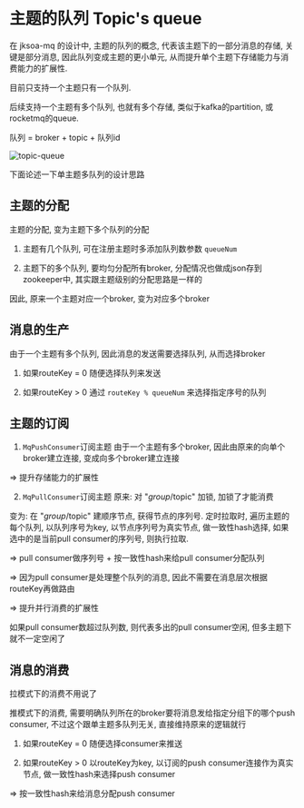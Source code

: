 # 主题的队列 Topic's queue

在 jksoa-mq 的设计中, 主题的队列的概念, 代表该主题下的一部分消息的存储, 关键是部分消息, 因此队列变成主题的更小单元, 从而提升单个主题下存储能力与消费能力的扩展性.

目前只支持一个主题只有一个队列.

后续支持一个主题有多个队列, 也就有多个存储, 类似于kafka的partition, 或rocketmq的queue.

队列 = broker + topic + 队列id

![topic-queue](img/topic-queue.png)

下面论述一下单主题多队列的设计思路

## 主题的分配

主题的分配, 变为主题下多个队列的分配

1. 主题有几个队列, 可在注册主题时多添加队列数参数 `queueNum`

2. 主题下的多个队列, 要均匀分配所有broker, 分配情况也做成json存到zookeeper中, 其实跟主题级别的分配思路是一样的

因此, 原来一个主题对应一个broker, 变为对应多个broker

## 消息的生产

由于一个主题有多个队列, 因此消息的发送需要选择队列, 从而选择broker

1. 如果routeKey = 0
随便选择队列来发送

2. 如果routeKey > 0
通过 `routeKey % queueNum` 来选择指定序号的队列


## 主题的订阅

1. `MqPushConsumer`订阅主题
由于一个主题有多个broker, 因此由原来的向单个broker建立连接, 变成向多个broker建立连接

=> 提升存储能力的扩展性

2. `MqPullConsumer`订阅主题
原来: 对 "$group/$topic" 加锁, 加锁了才能消费

变为: 在 "$group/$topic" 建顺序节点, 获得节点的序列号. 定时拉取时, 遍历主题的每个队列, 以队列序号为key, 以节点序列号为真实节点, 做一致性hash选择, 如果选中的是当前pull consumer的序列号, 则执行拉取.

=> pull consumer做序列号 + 按一致性hash来给pull consumer分配队列

=> 因为pull consumer是处理整个队列的消息, 因此不需要在消息层次根据routeKey再做路由

=> 提升并行消费的扩展性

如果pull consumer数超过队列数, 则代表多出的pull consumer空闲, 但多主题下就不一定空闲了

## 消息的消费

拉模式下的消费不用说了

推模式下的消费, 需要明确队列所在的broker要将消息发给指定分组下的哪个push consumer, 不过这个跟单主题多队列无关, 直接维持原来的逻辑就行

1. 如果routeKey = 0
随便选择consumer来推送

2. 如果routeKey > 0
以routeKey为key, 以订阅的push consumer连接作为真实节点, 做一致性hash来选择push consumer

=> 按一致性hash来给消息分配push consumer